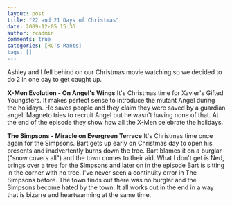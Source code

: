 ```yaml
---
layout: post
title: "22 and 21 Days of Christmas"
date: 2009-12-05 15:36
author: rcadmin
comments: true
categories: [RC's Rants]
tags: []
---
```

Ashley and I fell behind on our Christmas movie watching so we decided to do 2 in one day to get caught up.

<strong>X-Men Evolution - On Angel's Wings</strong>
It's Christmas time for Xavier's Gifted Youngsters. It makes perfect sense to introduce the mutant Angel during the holidays. He saves people and they claim they were saved by a guardian angel. Magneto tries to recruit Angel but he wasn't having none of that. At the end of the episode they show how all the X-Men celebrate the holidays.

<strong>The Simpsons - Miracle on Evergreen Terrace</strong>
It's Christmas time once again for the Simpsons. Bart gets up early on Christmas day to open his presents and inadvertently burns down the tree. Bart blames it on a burglar ("snow covers all") and the town comes to their aid. What I don't get is Ned, brings over a tree for the Simpsons and later on in the episode Bart is sitting in the corner with no tree. I've never seen a continuity error in The Simpsons before. The town finds out there was no burglar and the Simpsons become hated by the town. It all works out in the end in a way that is bizarre and heartwarming at the same time. 




